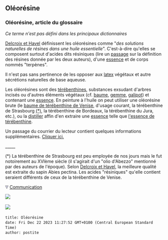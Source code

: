 ## Oléorésine
### Oléorésine, article du glossaire
 _Ce terme n'est pas défini dans les principaux dictionnaires_

[Delcroix et Havel](livres.html#delcroix) définissent les oléorésines comme "_des solutions naturelles de résines dans une huile essentielle_". C'est-à-dire qu'elles se composent surtout d'acides dits résiniques (lire un [passage](resine.html#delcroix) sur la définition des résines donnée par les deux auteurs), d'une [essence](essence.html) et de corps nommés "terpènes".

Il n'est pas sans pertinence de les opposer aux [latex](latex.html) végétaux et autre sécrétions naturelles de base aqueuse.

Les oléorésines sont des [térébenthines](terebenthine.html), substances exsudant d'arbres incisés ou d'autres éléments végétaux (cf. [baume](baume.html), [gemme](gemme.html), [galipot](galipot.html)) et contenant une [essence](essence.html). En peinture à l'huile on peut utiliser une oléorésine brute (le [baume de térébenthine de Venise](venise.html), d'usage courant, la térébenthine de Strasbourg [(\*)](oleoresine.html#strasbourg), la térébenthine de Bordeaux, la térébenthine du Jura, etc.), ou la [distiller](distillationraffinage.html) affin d'en extraire une [essence](essence.html) telle que [l'essence de térébenthine](essences.html#essencedeterebenthine).

Un passage du courrier du lecteur contient quelques informations supplémentaires. [Cliquer ici.](courrierdeslecteurs2008c080.html#20081212fvajout2011)

\_\_\_\_\_

(\*) La térébenthine de Strasbourg est peu employée de nos jours mais le fut notoirement au XVIème siècle (il s'agirait d'un "olio d'Abezzo" mentionné par des auteurs de l'époque). Selon [Delcroix et Havel](livres.html#delcroix), la meilleure qualité est extraite du sapin Abies pectina. Les acides "résiniques" qu'elle contient seraient différents de ceux de la térébenthine de Venise.



![](images/flechebas.gif) [Communication](http://www.artrealite.com/annonceurs.htm) 

[![](https://cbonvin.fr/sites/regie.artrealite.com/visuels/campagne1.png)](index-2.html#20131014)

![](https://cbonvin.fr/sites/regie.artrealite.com/visuels/campagne2.png)
```
title: Oléorésine
date: Fri Dec 22 2023 11:27:52 GMT+0100 (Central European Standard Time)
author: postite
```
